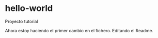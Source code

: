 # hello-world
Proyecto tutorial

Ahora estoy haciendo el primer cambio en el fichero. Editando el Readme. 
